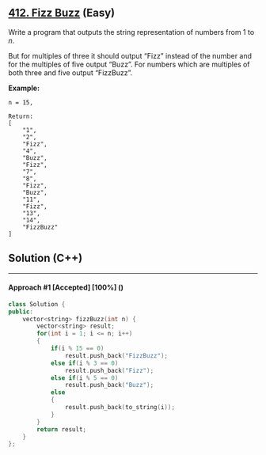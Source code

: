 ## [412. Fizz Buzz](https://leetcode.com/problems/fizz-buzz/) (Easy)

Write a program that outputs the string representation of numbers from 1 to *n*.

  

But for multiples of three it should output “Fizz” instead of the number and for the multiples of five output “Buzz”. For numbers which are multiples of both three and five output “FizzBuzz”.

  

**Example:** 

```
n = 15,

Return:
[
    "1",
    "2",
    "Fizz",
    "4",
    "Buzz",
    "Fizz",
    "7",
    "8",
    "Fizz",
    "Buzz",
    "11",
    "Fizz",
    "13",
    "14",
    "FizzBuzz"
]
```

## Solution (C++)

------

#### Approach #1  [Accepted] [100%] ()

```c++
class Solution {
public:
    vector<string> fizzBuzz(int n) {
        vector<string> result;
        for(int i = 1; i <= n; i++)
        {
            if(i % 15 == 0)
                result.push_back("FizzBuzz");
            else if(i % 3 == 0)
                result.push_back("Fizz");
            else if(i % 5 == 0)
                result.push_back("Buzz");
            else
            {
                result.push_back(to_string(i));
            }
        }
        return result;
    }
};
```
